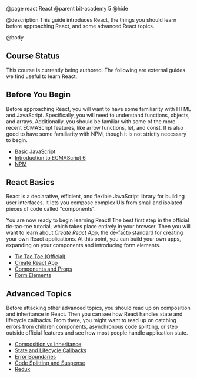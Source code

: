 @page react React
@parent bit-academy 5
@hide

@description This guide introduces React, the things you should learn before approaching React, and some advanced React topics.

@body

## Course Status

This course is currently being authored.  The following are external
guides we find useful to learn React.

## Before You Begin

Before approaching React, you will want to have some familiarity with HTML and JavaScript. Specifically, you will need to understand functions, objects, and arrays. Additionally, you should be familiar with some of the more recent ECMAScript features, like arrow functions, let, and const. It is also good to have some familiarity with NPM, though it is not strictly necessary to begin.

* [Basic JavaScript](https://developer.mozilla.org/en-US/docs/Web/JavaScript/A_re-introduction_to_JavaScript)
* [Introduction to ECMAScript 6](https://medium.com/sons-of-javascript/javascript-an-introduction-to-es6-1819d0d89a0f)
* [NPM](https://docs.npmjs.com/about-npm/)

## React Basics

React is a declarative, efficient, and flexible JavaScript library for building user interfaces. It lets you compose complex UIs from small and isolated pieces of code called "components".

You are now ready to begin learning React! The best first step in the official tic-tac-toe tutorial, which takes place entirely in your browser. Then you will want to learn about _Create React App_, the de-facto standard for creating your own React applications. At this point, you can build your own apps, expanding on your components and introducing form elements.

* [Tic Tac Toe (Official)](https://reactjs.org/tutorial/tutorial.html)
* [Create React App](https://github.com/facebook/create-react-app)
* [Components and Props](https://reactjs.org/docs/components-and-props.html)
* [Form Elements](https://reactjs.org/docs/forms.html)

## Advanced Topics

Before attacking other advanced topics, you should read up on composition and inheritance in React. Then you can see how React handles state and lifecycle callbacks. From there, you might want to read up on catching errors from children components, asynchronous code splitting, or step outside official features and see how most people handle application state.

* [Composition vs Inheritance](https://reactjs.org/docs/composition-vs-inheritance.html)
* [State and Lifecycle Callbacks](https://reactjs.org/docs/state-and-lifecycle.html)
* [Error Boundaries](https://reactjs.org/docs/error-boundaries.html)
* [Code Splitting and Suspense](https://reactjs.org/docs/code-splitting.html)
* [Redux](https://redux.js.org/basics/basic-tutorial)
